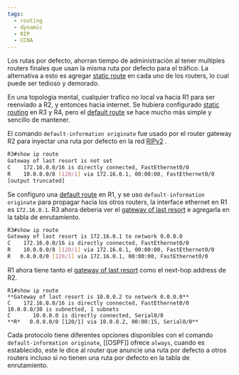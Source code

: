 ```yaml
---
tags:
  - routing
  - dynamic
  - RIP
  - CCNA
---
```


Los rutas por defecto, ahorran tiempo de administración al tener multiples routers finales que usan la misma ruta por defecto para el tráfico. La alternativa a esto es agregar [static route](static%20routing.md) en cada uno de los routers, lo cual puede ser tedioso y demorado. 

En una topologia mental, cualquier trafico no local va hacia R1 para ser reenviado a R2, y entonces hacia internet. Se hubiera configurado [static routing](static%20routing.md) en R3 y R4, pero el [default route]((OLD)%20default%20routes%20for%20RIPv2.md) se hace mucho más simple y sencillo de mantener. 

El comando `default-information originate` fue usado por el router gateway R2 para inyectar una ruta por defecto en la red [RIPv2](../RIP/RIPv2.md) .

``` bash
R3#show ip route
Gateway of last resort is not set
C    172.16.0.0/16 is directly connected, FastEthernet0/0
R    10.0.0.0/8 [120/1] via 172.16.0.1, 00:00:00, FastEthernet0/0
[output truncated]
```

Se configuro una [default route]((OLD)%20default%20routes%20for%20RIPv2.md) en R1, y se uso `default-information originate` para propagar hacia los otros  routers, la interface ethernet en R1 es `172.16.0.1`.
R3 ahora deberia ver el [gateway of last resort](pseudo-trash/gateway%20of%20last%20resort.md) e agregarla en la tabla de enrutamiento.

``` bash
R3#show ip route
Gateway of last resort is 172.16.0.1 to network 0.0.0.0
C    172.16.0.0/16 is directly connected, FastEthernet0/0
R    10.0.0.0/8 [120/1] via 172.16.0.1, 00:00:00, FastEthernet0/0
R   0.0.0.0/0 [120/1] via 172.16.0.1, 00:00:00, FastEthernet0/0
```


R1 ahora tiene tanto el [gateway of last resort](pseudo-trash/gateway%20of%20last%20resort.md) como el next-hop address de R2.

```
R1#show ip route
**Gateway of last resort is 10.0.0.2 to network 0.0.0.0**
C    172.16.0.0/16 is directly connected, FastEthernet0/0
10.0.0.0/30 is subnetted, 1 subnets
C       10.0.0.0 is directly connected, Serial0/0
**R*   0.0.0.0/0 [120/1] via 10.0.0.2, 00:00:15, Serial0/0**
```

Cada protocolo tiene diferentes opciones disponibles con el comando `default-information originate`, [[OSPF]]  ofrece `always`, cuando es establecido, este le dice al router que anuncie una ruta por defecto a otros routers incluso si no tienen una ruta por defecto en la tabla de enrutamiento. 